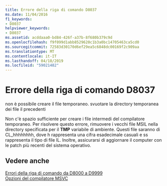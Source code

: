 ```yaml
---
title: Errore della riga di comando D8037
ms.date: 11/04/2016
f1_keywords:
- D8037
helpviewer_keywords:
- D8037
ms.assetid: acddaaa0-bd84-426f-a37b-8f680b379c9d
ms.openlocfilehash: f9f099d1abb8529620c1b3a0bc14705463ca5cd0
ms.sourcegitcommit: 72583d30170d6ef29ea5c6848dc00169f2c909aa
ms.translationtype: MT
ms.contentlocale: it-IT
ms.lasthandoff: 04/18/2019
ms.locfileid: "59021482"
---
```

# <a name="command-line-error-d8037"></a>Errore della riga di comando D8037

non è possibile creare il file temporaneo. svuotare la directory temporanea dei file il precedenti

Non c'è spazio sufficiente per creare i file intermedi del compilatore temporaneo. Per risolvere questo errore, rimuovere i vecchi file MSIL nella directory specificata per il **TMP** variabile di ambiente. Questi file saranno di CL_hhhhhhhh, dove h rappresenta una cifra esadecimale casuali e ss rappresenta il tipo di file IL. Inoltre, assicurarsi di aggiornare il computer con le patch più recenti del sistema operativo.

## <a name="see-also"></a>Vedere anche

[Errori della riga di comando da D8000 a D9999](../../error-messages/tool-errors/command-line-errors-d8000-through-d9999.md)<br/>
[Opzioni del compilatore MSVC](../../build/reference/compiler-options.md)